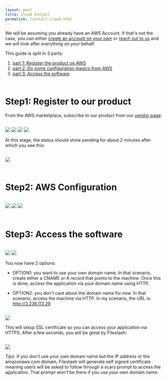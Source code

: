 ```yaml
---
layout: post
title: Cloud Install
permalink: /install-cloud.html
---
```

<style>
img.fancy { margin: 15px 0 0 0; }
h1 { margin-top: 4rem; }
</style>



We will be assuming you already have an AWS Account. If that's not the case, you can either [create an account on your own](https://aws.amazon.com/resources/create-account/) or [reach out to us](/pricing/?modal=enterprise) and we will look after everything on your behalf. 

This guide is split in 3 parts:

1. [part 1: Register the product on AWS](#step1-register-to-our-product)
2. [part 2: Do some configuration magics from AWS](#step2-aws-configuration)
3. [part 3: Access the software](#step3-access-the-software)

# Step1: Register to our product

From the AWS marketplace, subscribe to our product from our <a href="https://aws.amazon.com/marketplace/pp/prodview-ngwkedxz2dtrk">vendor page</a>:

<img src="/img/posts/2022-02-21-image0001.png" class="fancy" />
<img src="/img/posts/2022-02-21-image0002.png" class="fancy" />

<img src="/img/posts/2022-02-21-image0011.png" class="fancy" />

<img src="/img/posts/2022-02-21-image0015.png" class="fancy" />

At this stage, the status should show pending for about 2 minutes after which you see this:

<img src="/img/posts/2022-02-21-image0016.png" class="fancy" />

# Step2: AWS Configuration

<img src="/img/posts/2022-02-21-image0020.png" class="fancy" />

<img src="/img/posts/2022-02-21-image0025.png" class="fancy" />

<img src="/img/posts/2022-02-21-image0029.png" class="fancy" />

# Step3: Access the software

<img src="/img/posts/2022-02-21-image0032.png" class="fancy" />

<img src="/img/posts/2022-02-21-image0035.png" class="fancy" />

You now have 2 options:

- OPTION1: you want to use your own domain name. In that scenario, create either a CNAME or A record that points to the machine. Once this is done, access the application via your domain name using HTTP.

- OPTION2: you don't care about the domain name for now. In that scenario, access the machine via HTTP. In my scenario, the URL is: http://3.236.113.29

<img src="/img/posts/2022-02-21-image0040.png" class="fancy" />

This will setup SSL certificate so you can access your application via HTTPS. After a few seconds, you will be great by Filestash:

<img src="/img/posts/2022-02-21-image0050.png" class="fancy" />

*Tips*: if you don't use your own domain name but the IP address or the amazonaws.com domain, Filestash will generate self signed certificate meaning users will be asked to follow through a scary prompt to access the application. That prompt won't be there if you use your own domain name.
